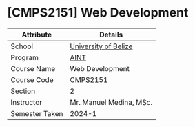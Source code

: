 # [CMPS2151] Web Development

| Attribute      | Details                                                    |
| -------------- | ---------------------------------------------------------- |
| School         | [University of Belize](https://www.ub.edu.bz/)             |
| Program        | [AINT](https://github.com/stars/jennxsierra/lists/ub-aint) |
| Course Name    | Web Development                                            |
| Course Code    | CMPS2151                                                   |
| Section        | 2                                                          |
| Instructor     | Mr. Manuel Medina, MSc.                                    |
| Semester Taken | 2024-1                                                     |
